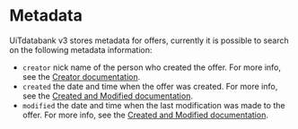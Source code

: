 # Metadata

UiTdatabank v3 stores metadata for offers, currently it is possible to search on the following metadata information:

* `creator` nick name of the person who created the offer. For more info, see the [Creator documentation](creator.md). 
* `created` the date and time when the offer was created. For more info, see the [Created and Modified documentation](created-and-modified.md).
* `modified` the date and time when the last modification was made to the offer. For more info, see the [Created and Modified documentation](created-and-modified.md).




